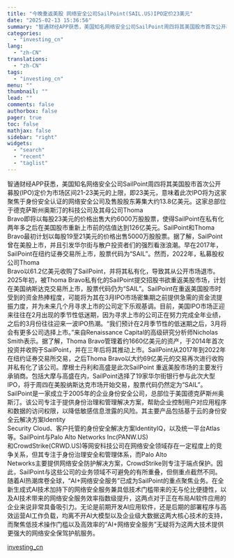 ```yaml
---
title: "今晚重返美股 网络安全公司SailPoint(SAIL.US)IPO定价23美元"
date: "2025-02-13 15:36:56"
summary: "智通财经APP获悉，美国知名网络安全公司SailPoint周四将其美国股市首次公开募股(IPO)定..."
categories:
  - "investing_cn"
lang:
  - "zh-CN"
translations:
  - "zh-CN"
tags:
  - "investing_cn"
menu: ""
thumbnail: ""
lead: ""
comments: false
authorbox: false
pager: true
toc: false
mathjax: false
sidebar: "right"
widgets:
  - "search"
  - "recent"
  - "taglist"
---
```


智通财经APP获悉，美国知名网络安全公司SailPoint周四将其美国股市首次公开募股(IPO)定价为市场区间21-23美元的上限，即23美元，意味着此次IPO将为这家聚焦于身份安全认证的网络安全公司及售股股东筹集大约13.8亿美元。这家总部位于德克萨斯州奥斯汀的科技公司及其母公司Thoma   
Bravo即将以每股23美元的价格出售大约6000万股股票，使得SailPoint在私有化两年多之后在美国股市重新上市前的估值达到126亿美元。SailPoint和Thoma Bravo最初计划以每股19至21美元的价格出售5000万股股票。据了解，SailPoint曾在美股上市，并且引发华尔街与散户投资者们的强烈看涨浪潮。早在2017年，SailPoint在纽约证券交易所上市，股票代码为“SAIL”。然而，2022年，私募股权公司Thoma   
Bravo以61.2亿美元收购了SailPoint，并将其私有化，导致其从公开市场退市。2025年初，被Thoma Bravo私有化的SailPoint提交招股书欲重返美股市场，计划在美国纳斯达克交易所上市，股票代码仍为“SAIL”。SailPoint在重返美国股市时受到的资金热捧程度，可能将为其在3月IPO市场密集期之前提供急需的资金流提振力度，并为未来几个月寻求上市的公司定下乐观基调。目前，美国IPO市场正迎来往往在2月出现的季节性低迷期，因为寻求上市的公司正在努力完成全年业绩，之后的3月份往往迎来一波IPO热潮。“我们预计在2月季节性的低迷期之后，3月将会有更多公司选择上市。”来自Renaissance Capital的高级研究分析师Nicholas   
Smith表示。据了解，Thoma Bravo管理着约1660亿美元的资产，于2014年首次投资并收购于SailPoint，并在三年后将其推动上市。SailPoint从2017年到2022年在纽约证券交易所交易，之后Thoma Bravo以大约69亿美元的交易再次进行收购并私有化了该公司。摩根士丹利和高盛是此次SailPoint 重返美股市场的主要发行承销商。包括大摩与高盛在内，SailPoint选择了19家华尔街银行参与此次大型IPO，将于周四在美股纳斯达克市场开始交易，股票代码仍然定为“SAIL”。SailPoint是一家成立于2005年的企业身份安全公司，总部位于美国德克萨斯州奥斯汀。该公司专注于提供身份治理和管理解决方案，帮助企业控制用户对应用程序和数据的访问权限，以降低敏感信息泄露的风险。其主要产品包括基于云的身份安全云解决方案Identity   
Security Cloud、客户托管的身份安全解决方案IdentityIQ，以及统一平台Atlas等。SailPoint与Palo Alto Networks Inc(PANW.US)   
和CrowdStrike(CRWD.US)等网安科技公司在网络安全领域存在一定程度上的竞争关系，但其专注于身份治理安全和管理体系，而Palo Alto   
Networks主要提供网络安全防护解决方案，CrowdStrike则专注于端点保护。因此，SailPoint与这些公司的业务领域不可避免的有所重叠，但侧重点截然不同。随着AI热潮席卷全球，“AI+网络安全服务”已成为SailPoint的重点聚焦业务。在全新生成式AI技术加持下的网络安全服务兼具低技术门槛带来的无与伦比便捷性，以及AI技术带来的网络安全服务效率指数级提升，这两点对于正在布局AI软件应用的企业来说非常具备吸引力。无论是前期开发AI应用软件，还是后期的部署程序与高效运营AI工作负载，均离不开AI大模型以及企业级大数据这两大核心技术的支持，而聚焦低技术操作门槛以及高效率的“AI+网络安全服务”无疑将为这两大技术提供更强大的网络安全保驾护航服务。

[investing_cn](https://cn.investing.com/news/stock-market-news/article-2669604)
